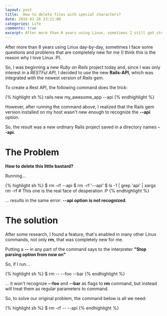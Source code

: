 ```yaml
---
layout: post
title:  How to delete files with special characters?
date: 2016-01-26 23:21:00
categories: Life
comments: true
excerpt: After more than 8 years using Linux, sometimes I still got stuck at "unusual situations"...
---
```

After more than 8 years using Linux day-by-day, sometimes I face some questions and problems that are completely new for me (I think this is the reason why I love Linux :P).

So, I was beginning a new _Ruby on Rails_ project today and, since I was only interest in a _RESTFul API_, I decided to use the new __Rails-API__, which was integrated with the newest version of _Rails_ gem.

To create a Rest API, the following command does the trick:

{% highlight sh %}
rails new my_awesome_app --api
{% endhighlight %}

However, after running the command above, I realized that the Rails gem version installed on my host wasn't new enough to recognize the __--api__ option.

So, the result was a new ordinary Rails project saved in a directory names __--api__.

# The Problem

**How to delete this little bastard?**

Running...

{% highlight sh %}
$ rm -rf --api
$ rm -rf '--api'
$ ls -1 | grep 'api' | xargs rm -rf # This one is the real face of desperation :P
{% endhighlight %}

... results in the same error: __--api option is not recognized__.

# The solution

After some research, I found a feature, that's enabled in many other Linux commands, not only __rm__, that was completely new for me.

Putting a __--__ in any part of the command says to the interpreter __"Stop parsing option from now on"__

So, if I run...

{% highlight sh %}
$ rm -- --foo --bar
{% endhighlight %}

... it won't recognize __--foo__ and __--bar__ as flags to __rm__ command, but instead will treat them as regular parameters to command.

So, to solve our original problem, the command below is all we need:

{% highlight sh %}
$ rm -rf -- --api
{% endhighlight %}

